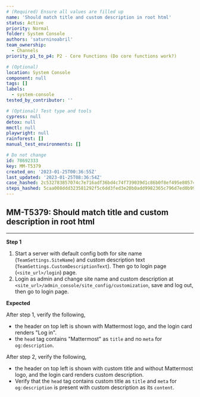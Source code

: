 ```yaml
---
# (Required) Ensure all values are filled up
name: 'Should match title and custom description in root html'
status: Active
priority: Normal
folder: System Console
authors: 'saturninoabril'
team_ownership:
  - Channels
priority_p1_to_p4: P2 - Core Functions (Do core functions work?)

# (Optional)
location: System Console
component: null
tags: []
labels:
  - system-console
tested_by_contributor: ''

# (Optional) Test type and tools
cypress: null
detox: null
mmctl: null
playwright: null
rainforest: []
manual_test_environments: []

# Do not change
id: 78692333
key: MM-T5379
created_on: '2023-01-25T00:36:55Z'
last_updated: '2023-01-25T08:36:54Z'
case_hashed: 2c532783857074c7e716adf36bd4c74f739039d1c86b0f8ef495e805743145e91415c6aa1229d3989510967e2a0933a6
steps_hashed: 5caa008ddd323581292f5c6dd3fed3e20b0add9982365c796d7ed0b991e535027bc54cc373b95d15aecf1b7d586bc043
---
```


<!-- (Auto-generated) Based on frontmatter's "key" and "name" -->

## MM-T5379: Should match title and custom description in root html

---

**Step 1**

1. Start a server with default config both for site name (`TeamSettings.SiteName`) and custom description text (`TeamSettings.CustomDescriptionText`). Then go to login page (`<site_url>/login`) page.
2. Login as admin and change site name and custom description at `<site_url>/admin_console/site_config/customization`, save and log out, then go to login page.

**Expected**

After step 1, verify the following,

- the header on top left is shown with Mattermost logo, and the login card renders "Log in".
- the `head` tag contains "Mattermost" as `title` and no `meta` for `og:description`.

After step 2, verify the following,

- the header on top left is shown with custom title and without Mattermost logo, and the login card renders custom description.
- Verify that the `head` tag contains custom title as `title` and `meta` for `og:description` is present with custom description as its `content`.
